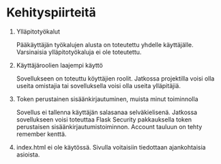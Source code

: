 # Kehityspiirteitä

1. Ylläpitotyökalut

   Pääkäyttäjän työkalujen alusta on toteutettu yhdelle käyttäjälle. Varsinaisia ylläpitotyökaluja ei ole toteutettu.

2. Käyttäjäroolien laajempi käyttö

   Sovellukseen on toteuttu köyttäjien roolit. Jatkossa projektilla voisi olla useita omistajia tai sovelluksella voisi olla useita ylläpitäjiä.

3. Token perustainen sisäänkirjautuminen, muista minut toiminnolla

   Sovellus ei tallenna käyttäjän salasanaa selväkielisenä. Jatkossa sovellukseen voisi toteuttaa Flask Security pakkauksella token perustaisen sisäänkirjautumistoiminnon. Account tauluun on tehty remember kenttä.

4. index.html ei ole käytössä. Sivulla voitaisiin tiedottaan ajankohtaisia asioista.
